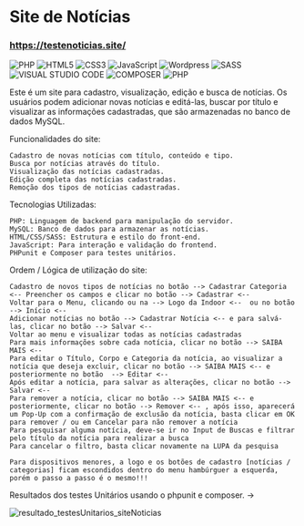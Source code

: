 # Site de Notícias

### https://testenoticias.site/ 

![PHP](https://img.shields.io/badge/PHP-777BB4?style=for-the-badge&logo=php&logoColor=white) ![HTML5](https://img.shields.io/badge/HTML5-E34F26?style=for-the-badge&logo=html5&logoColor=white) ![CSS3](https://img.shields.io/badge/CSS3-1572B6?style=for-the-badge&logo=css3&logoColor=white) ![JavaScript](https://img.shields.io/badge/JavaScript-F7DF1E?style=for-the-badge&logo=JavaScript&logoColor=white) ![Wordpress](https://img.shields.io/badge/Wordpress-21759B?style=for-the-badge&logo=wordpress&logoColor=white) ![SASS](https://img.shields.io/badge/Sass-CC6699?style=for-the-badge&logo=sass&logoColor=white)  ![VISUAL STUDIO CODE](https://img.shields.io/badge/Visual_Studio_Code-0078D4?style=for-the-badge&logo=visual%20studio%20code&logoColor=white)  ![COMPOSER](https://img.shields.io/badge/Composer-0078D4?style=for-the-badge&logo=visual%20studio%20code&logoColor=white) ![PHP](https://img.shields.io/badge/PHPUnit-777BB4?style=for-the-badge=php&logoColor=white)



Este é um site para cadastro, visualização, edição e busca de notícias. 
Os usuários podem adicionar novas notícias e editá-las, buscar por título e visualizar as informações cadastradas, que são armazenadas no banco de dados MySQL.

Funcionalidades do site:

    Cadastro de novas notícias com título, conteúdo e tipo.
    Busca por notícias através do título.
    Visualização das notícias cadastradas.
    Edição completa das notícias cadastradas.
    Remoção dos tipos de notícias cadastradas.

Tecnologias Utilizadas:

    PHP: Linguagem de backend para manipulação do servidor.
    MySQL: Banco de dados para armazenar as notícias.
    HTML/CSS/SASS: Estrutura e estilo do front-end.
    JavaScript: Para interação e validação do frontend.
    PHPunit e Composer para testes unitários.

Ordem / Lógica de utilização do site:

    Cadastro de novos tipos de notícias no botão --> Cadastrar Categoria <-- Preencher os campos e clicar no botão --> Cadastrar <--
    Voltar para o Menu, clicando ou na --> Logo da Indoor <--  ou no botão --> Início <--
    Adicionar notícias no botão --> Cadastrar Notícia <-- e para salvá-las, clicar no botão --> Salvar <--
    Voltar ao menu e visualizar todas as notícias cadastradas
    Para mais informações sobre cada notícia, clicar no botão --> SAIBA MAIS <--
    Para editar o Título, Corpo e Categoria da notícia, ao visualizar a notícia que deseja excluir, clicar no botão --> SAIBA MAIS <-- e posteriormente no botão  --> Editar <--
    Após editar a notícia, para salvar as alterações, clicar no botão --> Salvar <--
    Para remover a notícia, clicar no botão --> SAIBA MAIS <-- e posteriormente, clicar no botão --> Remover <-- , após isso, aparecerá um Pop-Up com a confirmação de exclusão da notícia, basta clicar em OK para remover / ou em Cancelar para não remover a notícia
    Para pesquisar alguma notícia, deve-se ir no Input de Buscas e filtrar pelo título da notícia para realizar a busca
    Para cancelar o filtro, basta clicar novamente na LUPA da pesquisa

    Para dispositivos menores, a logo e os botões de cadastro [notícias / categorias] ficam escondidos dentro do menu hambúrguer a esquerda, porém o passo a passo é o mesmo!!!


Resultados dos testes Unitários usando o phpunit e composer. ->
    

![resultado_testesUnitarios_siteNoticias](https://github.com/user-attachments/assets/a433ea71-8ca0-48db-ab36-5dcc900d4a10)
